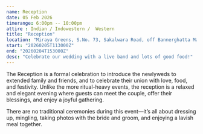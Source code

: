 ```yaml
---
name: Reception
date: 05 Feb 2026
timerange: 6:00pm -- 10:00pm
attire : Indian / Indowestern /  Western
title: "Reception"
location: "Miraya Greens, S.No. 73, Sakalwara Road, off Bannerghatta Main Road, Bengaluru, Karnataka 560083, India"
start: "20260205T113000Z"
end: "20260204T153000Z"
desc: "Celebrate our wedding with a live band and lots of good food!"
---
```

The Reception is a formal celebration to introduce the newlyweds to extended family and friends, and to celebrate their union with love, food, and festivity. Unlike the more ritual-heavy events, the reception is a relaxed and elegant evening where guests can meet the couple, offer their blessings, and enjoy a joyful gathering.

There are no traditional ceremonies during this event—it’s all about dressing up, mingling, taking photos with the bride and groom, and enjoying a lavish meal together.
